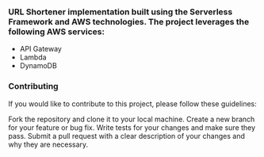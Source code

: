 ### URL Shortener implementation built using the Serverless Framework and AWS technologies. The project leverages the following AWS services:

* API Gateway
* Lambda
* DynamoDB


### Contributing

If you would like to contribute to this project, please follow these guidelines:

Fork the repository and clone it to your local machine.
Create a new branch for your feature or bug fix.
Write tests for your changes and make sure they pass.
Submit a pull request with a clear description of your changes and why they are necessary.